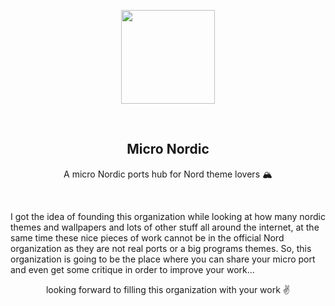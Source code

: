 <p align="center">
    <img src="https://i.imgur.com/xDQfTqK.png" width = 150rem/>
</p>
<br>
<h2 align="center"> <b>Micro Nordic</b> </h2>
<p align="center">A micro Nordic ports hub for Nord theme lovers 🏔</p>
<br>
<p >

I got the idea of founding this organization while looking at how many nordic themes and wallpapers and lots of other stuff all around the internet, at the same time these nice pieces of work cannot be in the official Nord organization as they are not real ports or a big programs themes. So, this organization is going to be the place where you can share your micro port and even get some critique in order to improve your work...
<br>

<span align="center">

looking forward to filling this organization with your work ✌

</span>
</p>
